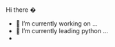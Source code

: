  Hi there �


- 🔭 I’m currently working on ...
- 🌱 I’m currently leading python ...
- <!--
- 👯 I’m looking to collaborate on ...
- 🤔 I’m looking for help with ...
- 💬 Ask me about ...
- 📫 How to reach me: ...
-->

